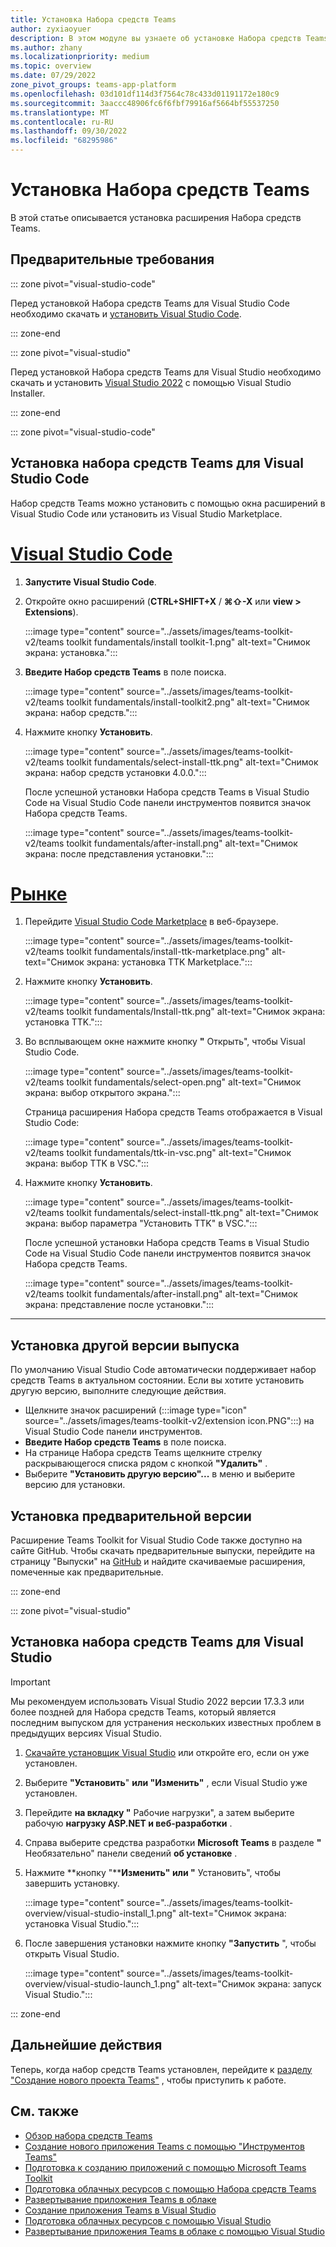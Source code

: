 ```yaml
---
title: Установка Набора средств Teams
author: zyxiaoyuer
description: В этом модуле вы узнаете об установке Набора средств Teams
ms.author: zhany
ms.localizationpriority: medium
ms.topic: overview
ms.date: 07/29/2022
zone_pivot_groups: teams-app-platform
ms.openlocfilehash: 03d101df114d3f7564c78c433d01191172e180c9
ms.sourcegitcommit: 3aaccc48906fc6f6fbf79916af5664bf55537250
ms.translationtype: MT
ms.contentlocale: ru-RU
ms.lasthandoff: 09/30/2022
ms.locfileid: "68295986"
---
```

# <a name="install-teams-toolkit"></a>Установка Набора средств Teams

В этой статье описывается установка расширения Набора средств Teams.

## <a name="prerequisites"></a>Предварительные требования

::: zone pivot="visual-studio-code"

Перед установкой Набора средств Teams для Visual Studio Code необходимо скачать и [установить Visual Studio Code](https://code.visualstudio.com/Download).

::: zone-end

::: zone pivot="visual-studio"

Перед установкой Набора средств Teams для Visual Studio необходимо скачать и установить [Visual Studio 2022](https://aka.ms/VSDownload) с помощью Visual Studio Installer.

::: zone-end

::: zone pivot="visual-studio-code"

## <a name="install-teams-toolkit-for-visual-studio-code"></a>Установка набора средств Teams для Visual Studio Code

Набор средств Teams можно установить с помощью окна расширений в Visual Studio Code или установить из Visual Studio Marketplace.

# <a name="visual-studio-code"></a>[Visual Studio Code](#tab/vscode)

1. **Запустите Visual Studio Code**.
1. Откройте окно расширений (**CTRL+SHIFT+X** / **⌘⇧-X** или **view > Extensions**).

   :::image type="content" source="../assets/images/teams-toolkit-v2/teams toolkit fundamentals/install toolkit-1.png" alt-text="Снимок экрана: установка.":::

1. **Введите Набор средств Teams** в поле поиска.

   :::image type="content" source="../assets/images/teams-toolkit-v2/teams toolkit fundamentals/install-toolkit2.png" alt-text="Снимок экрана: набор средств.":::

1. Нажмите кнопку **Установить**.
  
   :::image type="content" source="../assets/images/teams-toolkit-v2/teams toolkit fundamentals/select-install-ttk.png" alt-text="Снимок экрана: набор средств установки 4.0.0.":::

   После успешной установки Набора средств Teams в Visual Studio Code на Visual Studio Code панели инструментов появится значок Набора средств Teams.

   :::image type="content" source="../assets/images/teams-toolkit-v2/teams toolkit fundamentals/after-install.png" alt-text="Снимок экрана: после представления установки.":::

# <a name="marketplace"></a>[Рынке](#tab/marketplace)

1. Перейдите [Visual Studio Code Marketplace](https://marketplace.visualstudio.com/items?itemName=TeamsDevApp.ms-teams-vscode-extension) в веб-браузере.

   :::image type="content" source="../assets/images/teams-toolkit-v2/teams toolkit fundamentals/install-ttk-marketplace.png" alt-text="Снимок экрана: установка TTK Marketplace.":::

1. Нажмите кнопку **Установить**.

   :::image type="content" source="../assets/images/teams-toolkit-v2/teams toolkit fundamentals/Install-ttk.png" alt-text="Снимок экрана: установка TTK.":::

1. Во всплывающем окне нажмите кнопку **"** Открыть", чтобы Visual Studio Code.

   :::image type="content" source="../assets/images/teams-toolkit-v2/teams toolkit fundamentals/select-open.png" alt-text="Снимок экрана: выбор открытого экрана.":::

   Страница расширения Набора средств Teams отображается в Visual Studio Code:

   :::image type="content" source="../assets/images/teams-toolkit-v2/teams toolkit fundamentals/ttk-in-vsc.png" alt-text="Снимок экрана: выбор TTK в VSC.":::

1. Нажмите кнопку **Установить**.

   :::image type="content" source="../assets/images/teams-toolkit-v2/teams toolkit fundamentals/select-install-ttk.png" alt-text="Снимок экрана: выбор параметра &quot;Установить TTK&quot; в VSC.":::

   После успешной установки Набора средств Teams в Visual Studio Code на Visual Studio Code панели инструментов появится значок Набора средств Teams.

   :::image type="content" source="../assets/images/teams-toolkit-v2/teams toolkit fundamentals/after-install.png" alt-text="Снимок экрана: представление после установки.":::

---

## <a name="installing-a-different-release-version"></a>Установка другой версии выпуска

По умолчанию Visual Studio Code автоматически поддерживает набор средств Teams в актуальном состоянии. Если вы хотите установить другую версию, выполните следующие действия.

* Щелкните значок расширений (:::image type="icon" source="../assets/images/teams-toolkit-v2/extension icon.PNG":::) на Visual Studio Code панели инструментов.
* **Введите Набор средств Teams** в поле поиска.
* На странице Набора средств Teams щелкните стрелку раскрывающегося списка рядом с кнопкой **"Удалить"** .
* Выберите **"Установить другую версию"...** в меню и выберите версию для установки.

## <a name="installing-a-pre-release-version"></a>Установка предварительной версии

Расширение Teams Toolkit for Visual Studio Code также доступно на сайте GitHub. Чтобы скачать предварительные выпуски, перейдите на страницу "Выпуски" на [GitHub](https://github.com/OfficeDev/TeamsFx/releases) и найдите скачиваемые расширения, помеченные как предварительные.

::: zone-end

::: zone pivot="visual-studio"

## <a name="install-teams-toolkit-for-visual-studio"></a>Установка набора средств Teams для Visual Studio

   > [!IMPORTANT]
   > Мы рекомендуем использовать Visual Studio 2022 версии 17.3.3 или более поздней для Набора средств Teams, который является последним выпуском для устранения нескольких известных проблем в предыдущих версиях Visual Studio.

1. [Скачайте установщик Visual Studio](https://aka.ms/VSDownload) или откройте его, если он уже установлен.
2. Выберите **"Установить**" **или "Изменить"** , если Visual Studio уже установлен.
3. Перейдите **на вкладку "** Рабочие нагрузки", а затем выберите рабочую **нагрузку ASP.NET и веб-разработки** .
4. Справа выберите средства разработки **Microsoft Teams** в разделе **"** Необязательно" панели сведений **об установке** .
5. Нажмите **кнопку "****Изменить" или "** Установить", чтобы завершить установку.

   :::image type="content" source="../assets/images/teams-toolkit-overview/visual-studio-install_1.png" alt-text="Снимок экрана: установка Visual Studio.":::

6. После завершения установки нажмите кнопку **"Запустить** ", чтобы открыть Visual Studio.

    :::image type="content" source="../assets/images/teams-toolkit-overview/visual-studio-launch_1.png" alt-text="Снимок экрана: запуск Visual Studio.":::

::: zone-end

## <a name="next-steps"></a>Дальнейшие действия

Теперь, когда набор средств Teams установлен, перейдите к [разделу "Создание нового проекта Teams"](create-new-project.md) , чтобы приступить к работе.

## <a name="see-also"></a>См. также

* [Обзор набора средств Teams](explore-Teams-Toolkit.md)
* [Создание нового приложения Teams с помощью "Инструментов Teams"](create-new-project.md)
* [Подготовка к созданию приложений с помощью Microsoft Teams Toolkit](build-environments.md)
* [Подготовка облачных ресурсов с помощью Набора средств Teams](provision.md)
* [Развертывание приложения Teams в облаке](deploy.md)
* [Создание приложения Teams в Visual Studio](create-new-teams-app-for-Visual-Studio.md)
* [Подготовка облачных ресурсов с помощью Visual Studio](provision-cloud-resources.md)
* [Развертывание приложения Teams в облаке с помощью Visual Studio](deploy-teams-app.md)
